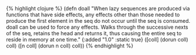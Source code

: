 {% highlight clojure %}
(defn doall
  "When lazy sequences are produced via functions that have side
  effects, any effects other than those needed to produce the first
  element in the seq do not occur until the seq is consumed. doall can
  be used to force any effects. Walks through the successive nexts of
  the seq, retains the head and returns it, thus causing the entire
  seq to reside in memory at one time."
  {:added "1.0"
   :static true}
  ([coll]
   (dorun coll)
   coll)
  ([n coll]
   (dorun n coll)
   coll))
{% endhighlight %}
